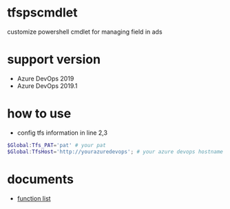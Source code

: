 # tfspscmdlet
customize powershell cmdlet for managing field in ads

# support version
- Azure DevOps 2019
- Azure DevOps 2019.1

# how to use
- config tfs information in line 2,3
``` powershell
$Global:Tfs_PAT='pat' # your pat
$Global:TfsHost='http://yourazuredevops'; # your azure devops hostname
```

# documents
- [function list](https://github.com/niyw/tfspscmdlet/wiki/function-list)

